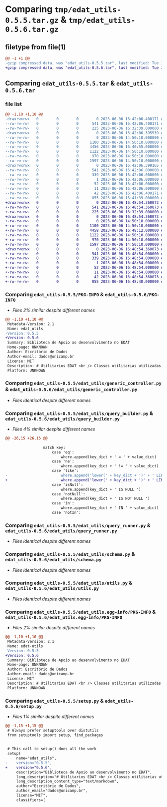 # Comparing `tmp/edat_utils-0.5.5.tar.gz` & `tmp/edat_utils-0.5.6.tar.gz`

## filetype from file(1)

```diff
@@ -1 +1 @@
-gzip compressed data, was "edat_utils-0.5.5.tar", last modified: Tue Jun  6 16:42:06 2023, max compression
+gzip compressed data, was "edat_utils-0.5.6.tar", last modified: Tue Jun  6 16:48:54 2023, max compression
```

## Comparing `edat_utils-0.5.5.tar` & `edat_utils-0.5.6.tar`

### file list

```diff
@@ -1,18 +1,18 @@
-drwxrwxrwx   0        0        0        0 2023-06-06 16:42:06.400171 edat_utils-0.5.5/
--rw-rw-rw-   0        0        0      541 2023-06-06 16:42:06.400171 edat_utils-0.5.5/PKG-INFO
--rw-rw-rw-   0        0        0      225 2023-06-06 16:32:39.000000 edat_utils-0.5.5/README.md
-drwxrwxrwx   0        0        0        0 2023-06-06 16:42:06.395539 edat_utils-0.5.5/edat_utils/
--rw-rw-rw-   0        0        0        0 2023-06-06 14:50:10.000000 edat_utils-0.5.5/edat_utils/__init__.py
--rw-rw-rw-   0        0        0     1100 2023-06-06 14:50:10.000000 edat_utils-0.5.5/edat_utils/generic_controller.py
--rw-rw-rw-   0        0        0     4456 2023-06-06 16:40:55.000000 edat_utils-0.5.5/edat_utils/query_builder.py
--rw-rw-rw-   0        0        0     1122 2023-06-06 14:50:10.000000 edat_utils-0.5.5/edat_utils/query_runner.py
--rw-rw-rw-   0        0        0      970 2023-06-06 14:50:10.000000 edat_utils-0.5.5/edat_utils/schema.py
--rw-rw-rw-   0        0        0     1597 2023-06-06 14:50:10.000000 edat_utils-0.5.5/edat_utils/utils.py
-drwxrwxrwx   0        0        0        0 2023-06-06 16:42:06.399165 edat_utils-0.5.5/edat_utils.egg-info/
--rw-rw-rw-   0        0        0      541 2023-06-06 16:42:06.000000 edat_utils-0.5.5/edat_utils.egg-info/PKG-INFO
--rw-rw-rw-   0        0        0      339 2023-06-06 16:42:06.000000 edat_utils-0.5.5/edat_utils.egg-info/SOURCES.txt
--rw-rw-rw-   0        0        0        1 2023-06-06 16:42:06.000000 edat_utils-0.5.5/edat_utils.egg-info/dependency_links.txt
--rw-rw-rw-   0        0        0       52 2023-06-06 16:42:06.000000 edat_utils-0.5.5/edat_utils.egg-info/requires.txt
--rw-rw-rw-   0        0        0       11 2023-06-06 16:42:06.000000 edat_utils-0.5.5/edat_utils.egg-info/top_level.txt
--rw-rw-rw-   0        0        0       42 2023-06-06 16:42:06.400171 edat_utils-0.5.5/setup.cfg
--rw-rw-rw-   0        0        0      855 2023-06-06 16:41:39.000000 edat_utils-0.5.5/setup.py
+drwxrwxrwx   0        0        0        0 2023-06-06 16:48:54.360073 edat_utils-0.5.6/
+-rw-rw-rw-   0        0        0      541 2023-06-06 16:48:54.360073 edat_utils-0.5.6/PKG-INFO
+-rw-rw-rw-   0        0        0      225 2023-06-06 16:32:39.000000 edat_utils-0.5.6/README.md
+drwxrwxrwx   0        0        0        0 2023-06-06 16:48:54.360073 edat_utils-0.5.6/edat_utils/
+-rw-rw-rw-   0        0        0        0 2023-06-06 14:50:10.000000 edat_utils-0.5.6/edat_utils/__init__.py
+-rw-rw-rw-   0        0        0     1100 2023-06-06 14:50:10.000000 edat_utils-0.5.6/edat_utils/generic_controller.py
+-rw-rw-rw-   0        0        0     4458 2023-06-06 16:48:12.000000 edat_utils-0.5.6/edat_utils/query_builder.py
+-rw-rw-rw-   0        0        0     1122 2023-06-06 14:50:10.000000 edat_utils-0.5.6/edat_utils/query_runner.py
+-rw-rw-rw-   0        0        0      970 2023-06-06 14:50:10.000000 edat_utils-0.5.6/edat_utils/schema.py
+-rw-rw-rw-   0        0        0     1597 2023-06-06 14:50:10.000000 edat_utils-0.5.6/edat_utils/utils.py
+drwxrwxrwx   0        0        0        0 2023-06-06 16:48:54.360073 edat_utils-0.5.6/edat_utils.egg-info/
+-rw-rw-rw-   0        0        0      541 2023-06-06 16:48:54.000000 edat_utils-0.5.6/edat_utils.egg-info/PKG-INFO
+-rw-rw-rw-   0        0        0      339 2023-06-06 16:48:54.000000 edat_utils-0.5.6/edat_utils.egg-info/SOURCES.txt
+-rw-rw-rw-   0        0        0        1 2023-06-06 16:48:54.000000 edat_utils-0.5.6/edat_utils.egg-info/dependency_links.txt
+-rw-rw-rw-   0        0        0       52 2023-06-06 16:48:54.000000 edat_utils-0.5.6/edat_utils.egg-info/requires.txt
+-rw-rw-rw-   0        0        0       11 2023-06-06 16:48:54.000000 edat_utils-0.5.6/edat_utils.egg-info/top_level.txt
+-rw-rw-rw-   0        0        0       42 2023-06-06 16:48:54.360073 edat_utils-0.5.6/setup.cfg
+-rw-rw-rw-   0        0        0      855 2023-06-06 16:48:40.000000 edat_utils-0.5.6/setup.py
```

### Comparing `edat_utils-0.5.5/PKG-INFO` & `edat_utils-0.5.6/PKG-INFO`

 * *Files 2% similar despite different names*

```diff
@@ -1,10 +1,10 @@
 Metadata-Version: 2.1
 Name: edat_utils
-Version: 0.5.5
+Version: 0.5.6
 Summary: Biblioteca de Apoio ao desenvolvimento no EDAT
 Home-page: UNKNOWN
 Author: Escritório de Dados
 Author-email: dados@unicamp.br
 License: MIT
 Description: # Utilitarios EDAT <br /> Classes utilitarias utilizadas pelo EDAT.
 Platform: UNKNOWN
```

### Comparing `edat_utils-0.5.5/edat_utils/generic_controller.py` & `edat_utils-0.5.6/edat_utils/generic_controller.py`

 * *Files identical despite different names*

### Comparing `edat_utils-0.5.5/edat_utils/query_builder.py` & `edat_utils-0.5.6/edat_utils/query_builder.py`

 * *Files 4% similar despite different names*

```diff
@@ -26,15 +26,15 @@
 
                 match key:
                     case 'eq':
                         where.append(key_dict + ' = ' + value_dict)
                     case 'ne':
                         where.append(key_dict + ' != ' + value_dict)
                     case 'like':
-                        where.append('lower(' + key_dict + ')' + ' LIKE ' + "lower(%" + str(value_dict) + "%)")
+                        where.append('lower(' + key_dict + ')' + ' LIKE ' + "lower('%" + str(value_dict) + "%')")
                     case 'isNull':
                         where.append(key_dict + ' IS NULL ')
                     case 'notNull':
                         where.append(key_dict + ' IS NOT NULL ')
                     case 'in':
                         where.append(key_dict + ' IN ' + value_dict)
                     case 'notIn':
```

### Comparing `edat_utils-0.5.5/edat_utils/query_runner.py` & `edat_utils-0.5.6/edat_utils/query_runner.py`

 * *Files identical despite different names*

### Comparing `edat_utils-0.5.5/edat_utils/schema.py` & `edat_utils-0.5.6/edat_utils/schema.py`

 * *Files identical despite different names*

### Comparing `edat_utils-0.5.5/edat_utils/utils.py` & `edat_utils-0.5.6/edat_utils/utils.py`

 * *Files identical despite different names*

### Comparing `edat_utils-0.5.5/edat_utils.egg-info/PKG-INFO` & `edat_utils-0.5.6/edat_utils.egg-info/PKG-INFO`

 * *Files 2% similar despite different names*

```diff
@@ -1,10 +1,10 @@
 Metadata-Version: 2.1
 Name: edat-utils
-Version: 0.5.5
+Version: 0.5.6
 Summary: Biblioteca de Apoio ao desenvolvimento no EDAT
 Home-page: UNKNOWN
 Author: Escritório de Dados
 Author-email: dados@unicamp.br
 License: MIT
 Description: # Utilitarios EDAT <br /> Classes utilitarias utilizadas pelo EDAT.
 Platform: UNKNOWN
```

### Comparing `edat_utils-0.5.5/setup.py` & `edat_utils-0.5.6/setup.py`

 * *Files 1% similar despite different names*

```diff
@@ -1,15 +1,15 @@
 # Always prefer setuptools over distutils
 from setuptools import setup, find_packages
 
 
 # This call to setup() does all the work
 setup(
     name="edat_utils",
-    version="0.5.5",
+    version="0.5.6",
     description="Biblioteca de Apoio ao desenvolvimento no EDAT",
     long_description="# Utilitarios EDAT <br /> Classes utilitarias utilizadas pelo EDAT.",
     long_description_content_type="text/markdown",
     author="Escritório de Dados",
     author_email="dados@unicamp.br",
     license="MIT",
     classifiers=[
```

